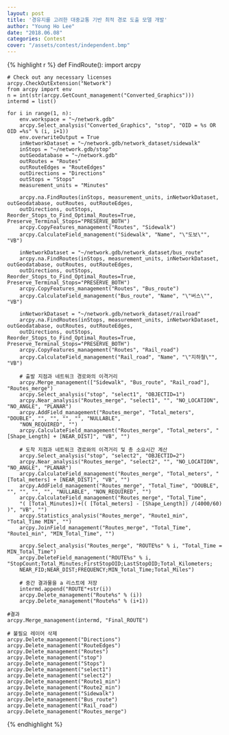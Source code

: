 ```yaml
---
layout: post
title: '경유지를 고려한 대중교통 기반 최적 경로 도출 모델 개발'
author: "Young Ho Lee"
date: "2018.06.08"
categories: Contest
cover: "/assets/contest/independent.bmp"
---
```


{% highlight r %}
def FindRoute():
    import arcpy

    # Check out any necessary licenses
    arcpy.CheckOutExtension("Network")
    from arcpy import env
    n = int(str(arcpy.GetCount_management("Converted_Graphics")))
    intermd = list()

    for i in range(1, n):
        env.workspace = "~/network.gdb"
        arcpy.Select_analysis("Converted_Graphics", "stop", "OID = %s OR OID =%s" % (i, i+1))
        env.overwriteOutput = True
        inNetworkDataset = "~/network.gdb/network_dataset/sidewalk"
        inStops = "~/network.gdb/stop"
        outGeodatabase = "~/network.gdb"
        outRoutes = "Routes"
        outRouteEdges = "RouteEdges"
        outDirections = "Directions"
        outStops = "Stops"
        measurement_units = "Minutes"

        arcpy.na.FindRoutes(inStops, measurement_units, inNetworkDataset, outGeodatabase, outRoutes, outRouteEdges,
        outDirections, outStops, Reorder_Stops_to_Find_Optimal_Routes=True, Preserve_Terminal_Stops="PRESERVE_BOTH")
        arcpy.CopyFeatures_management("Routes", "Sidewalk")
        arcpy.CalculateField_management("Sidewalk", "Name", "\"도보\"", "VB")

        inNetworkDataset = "~/network.gdb/network_dataset/bus_route"
        arcpy.na.FindRoutes(inStops, measurement_units, inNetworkDataset, outGeodatabase, outRoutes, outRouteEdges,
        outDirections, outStops, Reorder_Stops_to_Find_Optimal_Routes=True, Preserve_Terminal_Stops="PRESERVE_BOTH")
        arcpy.CopyFeatures_management("Routes", "Bus_route")
        arcpy.CalculateField_management("Bus_route", "Name", "\"버스\"", "VB")

        inNetworkDataset = "~/network.gdb/network_dataset/railroad"
        arcpy.na.FindRoutes(inStops, measurement_units, inNetworkDataset, outGeodatabase, outRoutes, outRouteEdges,
        outDirections, outStops, Reorder_Stops_to_Find_Optimal_Routes=True, Preserve_Terminal_Stops="PRESERVE_BOTH")
        arcpy.CopyFeatures_management("Routes", "Rail_road")
        arcpy.CalculateField_management("Rail_road", "Name", "\"지하철\"", "VB")

        # 출발 지점과 네트워크 경로와의 이격거리
        arcpy.Merge_management(["Sidewalk", "Bus_route", "Rail_road"], "Routes_merge")
        arcpy.Select_analysis("stop", "select1", "OBJECTID=1")
        arcpy.Near_analysis("Routes_merge", "select1", "", "NO_LOCATION", "NO_ANGLE", "PLANAR")
        arcpy.AddField_management("Routes_merge", "Total_meters", "DOUBLE", "", "", "", "", "NULLABLE",
        "NON_REQUIRED", "")
        arcpy.CalculateField_management("Routes_merge", "Total_meters", "[Shape_Length] + [NEAR_DIST]", "VB", "")

        # 도착 지점과 네트워크 경로와의 이격거리 및 총 소요시간 계산
        arcpy.Select_analysis("stop", "select2", "OBJECTID=2")
        arcpy.Near_analysis("Routes_merge", "select2", "", "NO_LOCATION", "NO_ANGLE", "PLANAR")
        arcpy.CalculateField_management("Routes_merge", "Total_meters", "[Total_meters] + [NEAR_DIST]", "VB", "")
        arcpy.AddField_management("Routes_merge", "Total_Time", "DOUBLE", "", "", "", "", "NULLABLE", "NON_REQUIRED", "")
        arcpy.CalculateField_management("Routes_merge", "Total_Time",
        "( [Total_Minutes])+(( [Total_meters] - [Shape_Length]) /(4000/60) )", "VB", "")
        arcpy.Statistics_analysis("Routes_merge", "Route1_min", "Total_Time MIN", "")
        arcpy.JoinField_management("Routes_merge", "Total_Time", "Route1_min", "MIN_Total_Time", "")

        arcpy.Select_analysis("Routes_merge", "ROUTE%s" % i, "Total_Time = MIN_Total_Time")
        arcpy.DeleteField_management("ROUTE%s" % i, "StopCount;Total_Minutes;FirstStopOID;LastStopOID;Total_Kilometers;
        NEAR_FID;NEAR_DIST;FREQUENCY;MIN_Total_Time;Total_Miles")

        # 중간 결과물을 a 리스트에 저장
        intermd.append("ROUTE"+str(i))
        arcpy.Delete_management("Route%s" % (i))
        arcpy.Delete_management("Route%s" % (i+1))

    #결과
    arcpy.Merge_management(intermd, "Final_ROUTE")

    # 불필요 레이어 삭제
    arcpy.Delete_management("Directions")
    arcpy.Delete_management("RouteEdges")
    arcpy.Delete_management("Routes")
    arcpy.Delete_management("stop")
    arcpy.Delete_management("Stops")
    arcpy.Delete_management("select1")
    arcpy.Delete_management("select2")
    arcpy.Delete_management("Route1_min")
    arcpy.Delete_management("Route2_min")
    arcpy.Delete_management("Sidewalk")
    arcpy.Delete_management("Bus_route")
    arcpy.Delete_management("Rail_road")
    arcpy.Delete_management("Routes_merge")
{% endhighlight %}